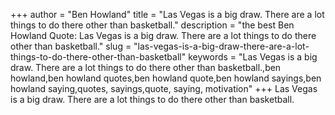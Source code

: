 +++
author = "Ben Howland"
title = "Las Vegas is a big draw. There are a lot things to do there other than basketball."
description = "the best Ben Howland Quote: Las Vegas is a big draw. There are a lot things to do there other than basketball."
slug = "las-vegas-is-a-big-draw-there-are-a-lot-things-to-do-there-other-than-basketball"
keywords = "Las Vegas is a big draw. There are a lot things to do there other than basketball.,ben howland,ben howland quotes,ben howland quote,ben howland sayings,ben howland saying,quotes, sayings,quote, saying, motivation"
+++
Las Vegas is a big draw. There are a lot things to do there other than basketball.
